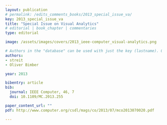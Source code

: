 ```yaml
---
layout: publication
# permalink: /edits_comments_books/2013_special_issue_va/
key: 2013_special_issue_va
title: "Special Issue on Visual Analytics"
# editorial | book_chapter | commentaries
type: editorial

image: /assets/images/covers/2013_ieee-computer_visual-analytics.png

# Authors in the "database" can be used with just the key (lastname). Others can be written properly.
authors:
- streit
- Oliver Bimber

year: 2013

bibentry: article
bib:
  journal: IEEE Computer, 46, 7
  doi: 10.1109/MC.2013.255

paper_content_url: ""
pdf: http://www.computer.org/csdl/mags/co/2013/07/mco2013070020.pdf

---
```




